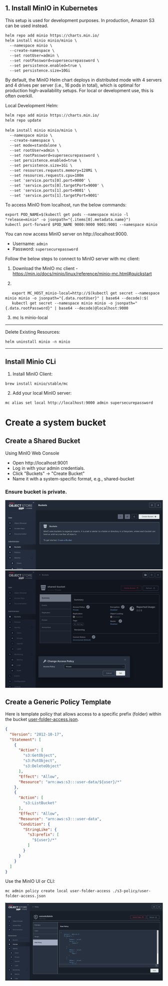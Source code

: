 ## 1. Install MinIO in Kubernetes

This setup is used for development purposes. In production, Amazon S3 can be used instead.

```shell
helm repo add minio https://charts.min.io/
helm install minio minio/minio \
  --namespace minio \
  --create-namespace \
  --set rootUser=admin \
  --set rootPassword=supersecurepassword \
  --set persistence.enabled=true \
  --set persistence.size=10Gi
```

By default, the MinIO Helm chart deploys in distributed mode with 4 servers and 4 drives per server (i.e., 16 pods in
total), which is optimal for production high-availability setups. For local or development use, this is often overkill.

Local Development Helm:

```shell
helm repo add minio https://charts.min.io/
helm repo update

helm install minio minio/minio \
  --namespace minio \
  --create-namespace \
  --set mode=standalone \
  --set rootUser=admin \
  --set rootPassword=supersecurepassword \
  --set persistence.enabled=true \
  --set persistence.size=1Gi \
  --set resources.requests.memory=128Mi \
  --set resources.requests.cpu=100m
  --set 'service.ports[0].port=9000' \
  --set 'service.ports[0].targetPort=9000' \
  --set 'service.ports[1].port=9001' \
  --set 'service.ports[1].targetPort=9001'
```

To access MinIO from localhost, run the below commands:

```shell
export POD_NAME=$(kubectl get pods --namespace minio -l "release=minio" -o jsonpath="{.items[0].metadata.name}")
kubectl port-forward $POD_NAME 9000:9000 9001:9001 --namespace minio
```

You can now access MinIO server on http://localhost:9000.

- Username: `admin`
- Password: `supersecurepassword`

Follow the below steps to connect to MinIO server with mc client:

1. Download the MinIO mc client - https://min.io/docs/minio/linux/reference/minio-mc.html#quickstart

2.
```shell
   export MC_HOST_minio-local=http://$(kubectl get secret --namespace minio minio -o jsonpath="{.data.rootUser}" | base64 --decode):$(
   kubectl get secret --namespace minio minio -o jsonpath="{.data.rootPassword}" | base64 --decode)@localhost:9000
```


3. mc ls minio-local
---
Delete Existing Resources:

```shell
helm uninstall minio -n minio
```
---
## Install Minio CLi

1. Install MinIO Client:
```shell
brew install minio/stable/mc
```

2. Add your local MinIO server:
```shell
mc alias set local http://localhost:9000 admin supersecurepassword
```

# Create a system bucket

## Create a Shared Bucket
Using MinIO Web Console

- Open http://localhost:9001
- Log in with your admin credentials.
- Click "Buckets" → "Create Bucket"
- Name it with a system-specific format, e.g., shared-bucket

### **Ensure bucket is private.**
![create-bucket.png](assets/create-bucket.png)
![bucket-privation.png](assets/bucket-privation.png)

## Create a Generic Policy Template

Here is template policy that allows access to a specific prefix (folder) within the bucket [user-folder-access.json](s3-policy/user-folder-access.json).

```json
{
  "Version": "2012-10-17",
  "Statement": [
    {
      "Action": [
        "s3:GetObject",
        "s3:PutObject",
        "s3:DeleteObject"
      ],
      "Effect": "Allow",
      "Resource": "arn:aws:s3:::user-data/${user}/*"
    },
    {
      "Action": [
        "s3:ListBucket"
      ],
      "Effect": "Allow",
      "Resource": "arn:aws:s3:::user-data",
      "Condition": {
        "StringLike": {
          "s3:prefix": [
            "${user}/*"
          ]
        }
      }
    }
  ]
}
```
Use the MinIO UI or CLI:
```shell
mc admin policy create local user-folder-access ./s3-policy/user-folder-access.json
```

![user-folder-policy.png](assets/user-folder-policy.png)